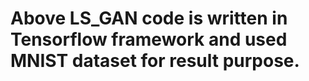 # Above LS_GAN code is written in Tensorflow framework and used MNIST dataset for result purpose.  
